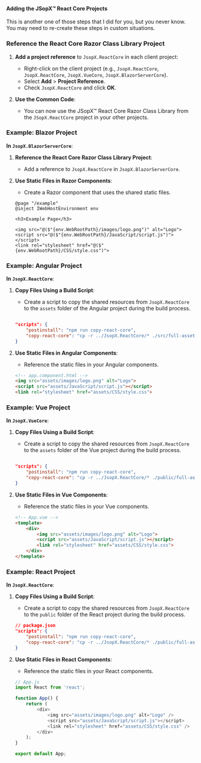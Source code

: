 ﻿
#### Adding the JSopX™ React Core Projects

This is another one of those steps that I did for you, but you never know. You may need to re-create these steps in custom situations.


### Reference the React Core Razor Class Library Project

1. **Add a project reference** to `JsopX.ReactCore` in each client project:
    - Right-click on the client project (e.g., `JsopX.ReactCore`, `JsopX.ReactCore`, `JsopX.VueCore`, `JsopX.BlazorServerCore`).
    - Select **Add** > **Project Reference**.
    - Check `JsopX.ReactCore` and click **OK**.

2. **Use the Common Code**:
   - You can now use the JSopX™ React Core Razor Class Library from the `JSopX.ReactCore` project in your other projects.

### Example: Blazor Project

**In `JsopX.BlazorServerCore`**:

1. **Reference the React Core Razor Class Library Project**:
    - Add a reference to `JsopX.ReactCore` in `JsopX.BlazorServerCore`.

2. **Use Static Files in Razor Components**:
    - Create a Razor component that uses the shared static files.

    ```razor
    @page "/example"
    @inject IWebHostEnvironment env

    <h3>Example Page</h3>

    <img src="@($"{env.WebRootPath}/images/logo.png")" alt="Logo">
    <script src="@($"{env.WebRootPath}/JavaScript/script.js")"></script>
    <link rel="stylesheet" href="@($"{env.WebRootPath}/CSS/style.css")">
    ```

### Example: Angular Project

**In `JsopX.ReactCore`**:

1. **Copy Files Using a Build Script**:
    - Create a script to copy the shared resources from `JsopX.ReactCore` to the `assets` folder of the Angular project during the build process.

    ```json
    
    "scripts": {
        "postinstall": "npm run copy-react-core",
        "copy-react-core": "cp -r ../JsopX.ReactCore/* ./src/full-assets/"
    }
    ```

2. **Use Static Files in Angular Components**:
    - Reference the static files in your Angular components.

    ```html
    <!-- app.component.html -->
    <img src="assets/images/logo.png" alt="Logo">
    <script src="assets/JavaScript/script.js"></script>
    <link rel="stylesheet" href="assets/CSS/style.css">
    ```

### Example: Vue Project

**In `JsopX.VueCore`**:

1. **Copy Files Using a Build Script**:
    - Create a script to copy the shared resources from `JsopX.ReactCore` to the `assets` folder of the Vue project during the build process.

    ```json
    
    "scripts": {
        "postinstall": "npm run copy-react-core",
        "copy-react-core": "cp -r ../JsopX.ReactCore/* ./public/full-assets/"
    }
    ```

2. **Use Static Files in Vue Components**:
    - Reference the static files in your Vue components.

    ```html
    <!-- App.vue -->
    <template>
        <div>
            <img src="assets/images/logo.png" alt="Logo">
            <script src="assets/JavaScript/script.js"></script>
            <link rel="stylesheet" href="assets/CSS/style.css">
        </div>
    </template>
    ```

### Example: React Project

**In `JsopX.ReactCore`**:

1. **Copy Files Using a Build Script**:
    - Create a script to copy the shared resources from `JsopX.ReactCore` to the `public` folder of the React project during the build process.

    ```json
    // package.json
    "scripts": {
        "postinstall": "npm run copy-react-core",
        "copy-react-core": "cp -r ../JsopX.ReactCore/* ./public/full-assets/"
    }
    ```

2. **Use Static Files in React Components**:
    - Reference the static files in your React components.

    ```javascript
    // App.js
    import React from 'react';

    function App() {
        return (
            <div>
                <img src="assets/images/logo.png" alt="Logo" />
                <script src="assets/JavaScript/script.js"></script>
                <link rel="stylesheet" href="assets/CSS/style.css" />
            </div>
        );
    }

    export default App;
    ```

